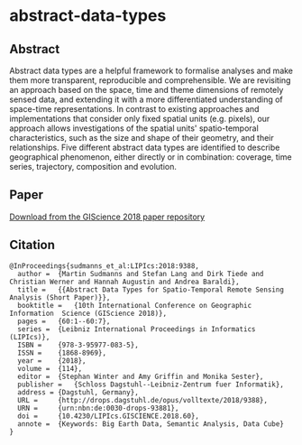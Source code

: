 # abstract-data-types

## Abstract

Abstract data types are a helpful framework to formalise analyses and make them more transparent, reproducible and comprehensible. We are revisiting an approach based on the space, time and theme dimensions of remotely sensed data, and extending it with a more differentiated understanding of space-time representations. In contrast to existing approaches and implementations that consider only fixed spatial units (e.g. pixels), our approach allows investigations of the spatial units' spatio-temporal characteristics, such as the size and shape of their geometry, and their relationships. Five different abstract data types are identified to describe geographical phenomenon, either directly or in combination: coverage, time series, trajectory, composition and evolution.

## Paper

[Download from the GIScience 2018 paper repository](http://drops.dagstuhl.de/opus/frontdoor.php?source_opus=9388)

## Citation

```
@InProceedings{sudmanns_et_al:LIPIcs:2018:9388,
  author =	{Martin Sudmanns and Stefan Lang and Dirk Tiede and Christian Werner and Hannah Augustin and Andrea Baraldi},
  title =	{{Abstract Data Types for Spatio-Temporal Remote Sensing Analysis (Short Paper)}},
  booktitle =	{10th International Conference on Geographic Information  Science (GIScience 2018)},
  pages =	{60:1--60:7},
  series =	{Leibniz International Proceedings in Informatics (LIPIcs)},
  ISBN =	{978-3-95977-083-5},
  ISSN =	{1868-8969},
  year =	{2018},
  volume =	{114},
  editor =	{Stephan Winter and Amy Griffin and Monika Sester},
  publisher =	{Schloss Dagstuhl--Leibniz-Zentrum fuer Informatik},
  address =	{Dagstuhl, Germany},
  URL =		{http://drops.dagstuhl.de/opus/volltexte/2018/9388},
  URN =		{urn:nbn:de:0030-drops-93881},
  doi =		{10.4230/LIPIcs.GISCIENCE.2018.60},
  annote =	{Keywords: Big Earth Data, Semantic Analysis, Data Cube}
}
```

